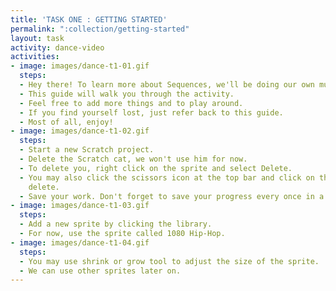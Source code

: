 ```yaml
---
title: 'TASK ONE : GETTING STARTED'
permalink: ":collection/getting-started"
layout: task
activity: dance-video
activities:
- image: images/dance-t1-01.gif
  steps:
  - Hey there! To learn more about Sequences, we'll be doing our own music video!
  - This guide will walk you through the activity.
  - Feel free to add more things and to play around.
  - If you find yourself lost, just refer back to this guide.
  - Most of all, enjoy!
- image: images/dance-t1-02.gif
  steps:
  - Start a new Scratch project.
  - Delete the Scratch cat, we won't use him for now.
  - To delete you, right click on the sprite and select Delete.
  - You may also click the scissors icon at the top bar and click on the sprite to
    delete.
  - Save your work. Don't forget to save your progress every once in a while.
- image: images/dance-t1-03.gif
  steps:
  - Add a new sprite by clicking the library.
  - For now, use the sprite called 1080 Hip-Hop.
- image: images/dance-t1-04.gif
  steps:
  - You may use shrink or grow tool to adjust the size of the sprite.
  - We can use other sprites later on.
---
```



